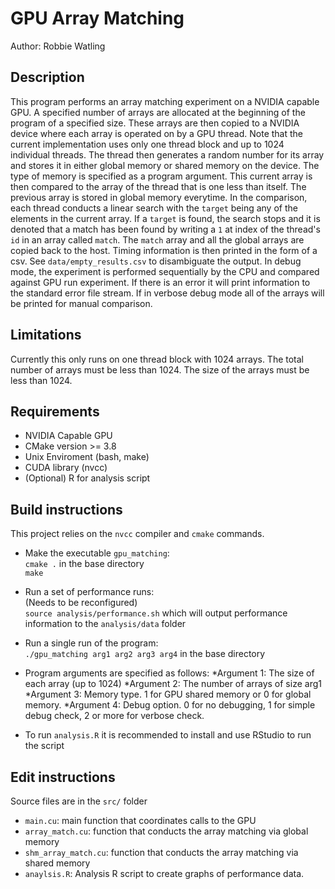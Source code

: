# GPU Array Matching

Author: Robbie Watling

## Description
This program performs an array matching experiment on a NVIDIA capable GPU. A specified number of arrays are allocated at the beginning of the program of a specified size. These arrays are then copied to a NVIDIA device where each array is operated on by a GPU thread. Note that the current implementation uses only one thread block and up to 1024 individual threads. The thread then generates a random number for its array and stores it in either global memory or shared memory on the device. The type of memory is specified as a program argument. This current array is then compared to the array of the thread that is one less than itself. The previous array is stored in global memory everytime. In the comparison, each thread conducts a linear search with the `target` being any of the elements in the current array. If a `target` is found, the search stops and it is denoted that a match has been found by writing a `1` at index of the thread's `id` in an array called `match`. The `match` array and all the global arrays are copied back to the host. Timing information is then printed in the form of a csv. See `data/empty_results.csv` to disambiguate the output. In debug mode, the experiment is performed sequentially by the CPU and compared against GPU run experiment. If there is an error it will print information to the standard error file stream. If in verbose debug mode all of the arrays will be printed for manual comparison.

## Limitations
Currently this only runs on one thread block with 1024 arrays.
The total number of arrays must be less than 1024.
The size of the arrays must be less than 1024.

## Requirements
* NVIDIA Capable GPU
* CMake version >= 3.8
* Unix Enviroment (bash, make)
* CUDA library (nvcc)
* (Optional) R for analysis script

## Build instructions
This project relies on the `nvcc` compiler and `cmake` commands.

* Make the executable `gpu_matching`:<br>
`cmake .` in the base directory<br>
`make`<br>

* Run a set of performance runs:<br>
(Needs to be reconfigured)<br>
`source analysis/performance.sh` which will output performance information to the `analysis/data` folder

* Run a single run of the program:<br>
`./gpu_matching arg1 arg2 arg3 arg4` in the base directory

* Program arguments are specified as follows:
  *Argument 1: The size of each array (up to 1024)
  *Argument 2: The number of arrays of size arg1
  *Argument 3: Memory type. 1 for GPU shared memory or 0 for global memory.
  *Argument 4: Debug option. 0 for no debugging, 1 for simple debug check, 2 or more for verbose check.

* To run `analysis.R` it is recommended to install and use RStudio to run the script

## Edit instructions
Source files are in the `src/` folder

* `main.cu`: main function that coordinates calls to the GPU
* `array_match.cu`: function that conducts the array matching via global memory
* `shm_array_match.cu`: function that conducts the array matching via shared memory
* `anaylsis.R`: Analysis R script to create graphs of performance data.
